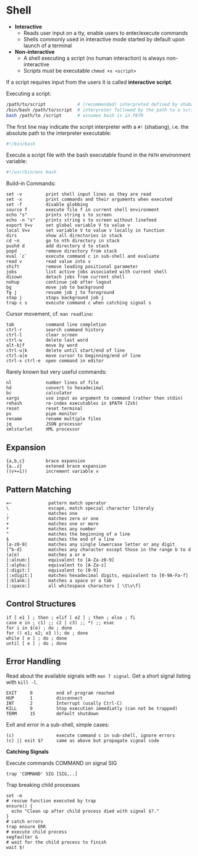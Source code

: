 # Shell

* **Interactive**
  - Reads user input on a tty, enable users to enter/execute commands
  - Shells commonly used in interactive mode started by default upon launch of a terminal
* **Non-interactive**
  - A shell executing a script (no human interaction) is always non-interactive
  - Scripts must be executable `chmod +x <script>`

If a script requires input from the users it is called **interactive script**.

Executing a script:

```bash
/path/to/script            # (recommended) interpreted defined by shabang line
/bin/bash /path/to/script  # interpreter followed by the path to a script
bash /path/to /script      # assumes bash is in PATH
```

The first line may indicate the script interpreter with a 
`#!` (shabang), i.e. the absolute path to the interpreter
executable:

```bash
#!/bin/bash
```

Execute a script file with the bash executable found in 
the `PATH` environment variable:

```bash
#!/usr/bin/env bash
```


Build-in Commands: 

    set -v         print shell input lines as they are read
    set -x         print commands and their arguments when executed
    set -f         disable globbing
    source f       execute file f in current shell environment
    echo "s"       prints string s to screen
    echo -n "s"    prints string s to screen without linefeed
    export V=v     set global variable V to value v
    local V=v      set variable V to value v locally in function         
    dirs           show all directories in stack
    cd ~n          go to nth directory in stack
    pushd d        add directory d to stack
    popd           remove directory from stack
    eval `c`       execute command c in sub-shell and evaluate
    read v         read value into v
    shift          remove leading positional parameter
    jobs           list active jobs associated with current shell
    disown         detach jobs from current shell
    nohup          continue job after logout
    bg             move job to background 
    fg j           resume job j to foreground
    stop j         stops background job j
    trap c s       execute command c when catching signal s

Cursor movement, cf. `man readline`:

    tab            command line completion
    ctrl-r         search command history
    ctrl-l         clear screen
    ctrl-w         delete last word
    alt-b|f        move by word
    ctrl-u|k       delete until start/end of line
    ctrl-a|e       move cursor to beginning/end of line         
    ctrl-x ctrl-e  open command in editor

Rarely known but very useful commands:

    nl             number lines of file
    hd             convert to hexadecimal
    bc             calculator
    xargs          use input as argument to command (rather then stdin)
    rehash         re-index executables in $PATH (Zsh)
    reset          reset terminal
    pv             pipe monitor
    rename         rename multiple files
    jq             JSON processor
    xmlstarlet     XML processor

## Expansion

    {a,b,c}        brace expansion
    {a..z}         extened brace expansion 
    ((v+=1))       increment variable v

## Pattern Matching

    =~              pattern match operator
    \               escape, match special character literaly
    .               matches one 
    ?               matches zero or one 
    +               matches one or more 
    *               matches any number 
    ^               matches the beginning of a line
    $               matches the end of a line
    [a-z0-9]        matches any single lowercase letter or any digit
    [^b-d]          matches any character except those in the range b to d
    (a|e)           matches a or e
    [:alnum:]       equivalent to [A-Za-z0-9]
    [:alpha:]       equivalent to [A-Za-z]
    [:digit:]       equivalent to [0-9]
    [:xdigit:]      matches hexadecimal digits, equivalent to [0-9A-Fa-f]
    [:blank:]       matches a space or a tab
    [:space:]       all whitespace characters [ \t\v\f]

## Control Structures

    if [ e1 ] ; then ; elif [ e2 ] ; then ; else ; fi
    case e in ; c1) ;; c2 | c3) ;; *) ;; esac 
    for i in $(e) ; do ; done
    for (( e1; e2; e3 )); do ; done 
    while [ e ] ; do ; done
    until [ e ] ; do ; done


## Error Handling

Read about the available signals with `man 7 signal`. Get a short 
signal listing with `kill -l`. 

    EXIT     0         end of program reached
    HUP      1         disconnect 
    INT      2         Interrupt (usally Ctrl-C)
    KILL     9         Stop execution immediatly (can not be trapped)
    TERM     15        default shutdown

Exit and error in a sub-shell, simple cases:

    (c)                execute command c in sub-shell, ignore errors
    (c) || exit $?     same as above but propagate signal code

**Catching Signals**

Execute commands COMMAND on signal SIG

    trap 'COMMAND' SIG [SIG,..]

Trap breaking child processes

    set -m
    # rescue function executed by trap
    ensure() {
      echo "Clean up after child process died with signal $?."
    }
    # catch errors
    trap ensure ERR
    # execute child process
    segfaulter &    
    # wait for the child process to finish
    wait $!

